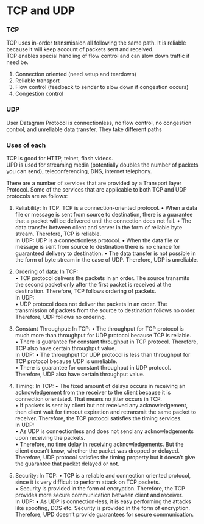 # TCP and UDP
### TCP
TCP uses in-order transmission all following the same path. It is reliable because it will keep account of packets sent and received.  
TCP enables special handling of flow control and can slow down traffic if need be. 
1. Connection oriented (need setup and teardown)
2. Reliable transport
3. Flow control (feedback to sender to slow down if congestion occurs)
4. Congestion control

### UDP
User Datagram Protocol is connectionless, no flow control, no congestion control, and unreliable data transfer. They take different paths

### Uses of each
TCP is good for HTTP, telnet, flash videos.  
UPD is used for streaming media (potentially doubles the number of packets you can send), teleconferencing, DNS, internet telephony. 

There are a number of services that are provided by a Transport layer Protocol. Some of the services that are applicable to both TCP and UDP protocols are as follows:

1. Reliability:
In TCP: TCP is a connection-oriented protocol.
• When a data file or message is sent from source to destination, there is a guarantee that a packet will be delivered until the connection does not fail.
• The data transfer between client and server in the form of reliable byte stream. Therefore, TCP is reliable.  
In UDP: UDP is a connectionless protocol.
• When the data file or message is sent from source to destination there is no chance for guaranteed delivery to destination.
• The data transfer is not possible in the form of byte stream in the case of UDP. Therefore, UDP is unreliable.

2. Ordering of data:
In TCP:  
• TCP protocol delivers the packets in an order. The source transmits the second packet only after the first packet is received at the destination. Therefore, TCP follows ordering of packets.  
In UDP:  
• UDP protocol does not deliver the packets in an order. The transmission of packets from the source to destination follows no order. Therefore, UDP follows no ordering.  

3. Constant Throughput:
In TCP:
• The throughput for TCP protocol is much more than throughput for UDP protocol because TCP is reliable.  
• There is guarantee for constant throughput in TCP protocol. Therefore, TCP also have certain throughput value.  
In UDP:
• The throughput for UDP protocol is less than throughput for TCP protocol because UDP is unreliable.  
• There is guarantee for constant throughput in UDP protocol. Therefore, UDP also have certain throughput value.  

4. Timing:
In TCP:
• The fixed amount of delays occurs in receiving an acknowledgement from the receiver to the client because it is connection orientated. That means no jitter occurs in TCP.  
• If packets is sent by client but not received any acknowledgement, then client wait for timeout expiration and retransmit the same packet to receiver. Therefore, the TCP protocol satisfies the timing services.  
In UDP:  
• As UDP is connectionless and does not send any acknowledgements upon receiving the packets.  
• Therefore, no time delay in receiving acknowledgements. But the client doesn’t know, whether the packet was dropped or delayed. Therefore, UDP protocol satisfies the timing property but it doesn’t give the guarantee that packet delayed or not.  

5. Security:
In TCP:
• TCP is a reliable and connection oriented protocol, since it is very difficult to perform attack on TCP packets.  
• Security is provided in the form of encryption. Therefore, the TCP provides more secure communication between client and receiver.  
In UDP:
• As UDP is connection-less, it is easy performing the attacks like spoofing, DOS etc. Security is provided in the form of encryption. Therefore, UPD doesn’t provide guarantees for secure communication.  
